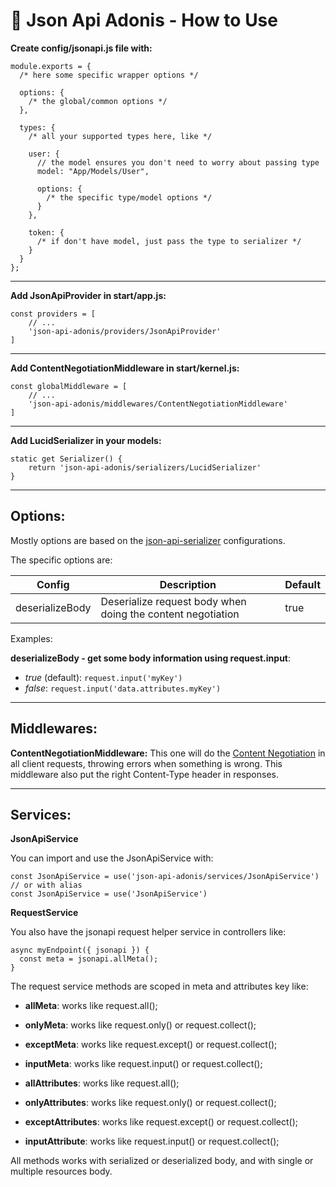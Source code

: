 # 🐙 Json Api Adonis - How to Use

**Create config/jsonapi.js file with:**

```
module.exports = {
  /* here some specific wrapper options */

  options: {
    /* the global/common options */
  },

  types: {
    /* all your supported types here, like */

    user: {
      // the model ensures you don't need to worry about passing type
      model: "App/Models/User",

      options: {
        /* the specific type/model options */
      }
    },

    token: {
      /* if don't have model, just pass the type to serializer */
    }
  }
};
```

---

**Add JsonApiProvider in start/app.js:**

```
const providers = [
    // ...
    'json-api-adonis/providers/JsonApiProvider'
]
```

---

**Add ContentNegotiationMiddleware in start/kernel.js:**

```
const globalMiddleware = [
    // ...
    'json-api-adonis/middlewares/ContentNegotiationMiddleware'
]
```

---

**Add LucidSerializer in your models:**

```
static get Serializer() {
    return 'json-api-adonis/serializers/LucidSerializer'
}
```

---

## Options:

Mostly options are based on the [json-api-serializer](https://www.npmjs.com/package/json-api-serializer) configurations.

The specific options are:

| Config          | Description                                                 | Default |
| --------------- | ----------------------------------------------------------- | ------- |
| deserializeBody | Deserialize request body when doing the content negotiation | true    |

Examples:

**deserializeBody - get some body information using request.input**:

- _true_ (default): `request.input('myKey')`
- _false_: `request.input('data.attributes.myKey')`
  &nbsp;

---

## Middlewares:

**ContentNegotiationMiddleware:** This one will do the [Content Negotiation](https://jsonapi.org/format/#content-negotiation) in all client requests, throwing errors when something is wrong. This middleware also put the right Content-Type header in responses.

---

## Services:

**JsonApiService**

You can import and use the JsonApiService with:

```
const JsonApiService = use('json-api-adonis/services/JsonApiService')
// or with alias
const JsonApiService = use('JsonApiService')
```

**RequestService**

You also have the jsonapi request helper service in controllers like:

```
async myEndpoint({ jsonapi }) {
  const meta = jsonapi.allMeta();
}
```

The request service methods are scoped in meta and attributes key like:

- **allMeta**: works like request.all();
- **onlyMeta**: works like request.only() or request.collect();
- **exceptMeta**: works like request.except() or request.collect();
- **inputMeta**: works like request.input() or request.collect();

- **allAttributes**: works like request.all();
- **onlyAttributes**: works like request.only() or request.collect();
- **exceptAttributes**: works like request.except() or request.collect();
- **inputAttribute**: works like request.input() or request.collect();

All methods works with serialized or deserialized body, and with single or multiple resources body.

